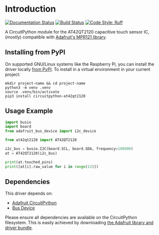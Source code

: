 # Introduction

[![Documentation Status](https://readthedocs.org/projects/adafruit-circuitpython-mpr121/badge/?version=latest)][readthedocs]
[![Build Status](https://github.com/MikeCoats/CircuitPython_AT42QT2120/workflows/Build%20CI/badge.svg)][github-action]
[![Code Style: Ruff](https://img.shields.io/endpoint?url=https://raw.githubusercontent.com/astral-sh/ruff/main/assets/badge/v2.json)][ruff]

A CircuitPython module for the AT42QT2120 capacitive touch sensor IC, (mostly) compatible with [Adafruit's MPR121 library][adafruit-mpr121].

## Installing from PyPI

On supported GNU/Linux systems like the Raspberry Pi, you can install the driver locally [from PyPI][pypi-at42qt2120].
To install in a virtual environment in your current project:

```shell
mkdir project-name && cd project-name
python3 -m venv .venv
source .venv/bin/activate
pip3 install circuitpython-at42qt2120
```

## Usage Example

```python
import busio
import board
from adafruit_bus_device import i2c_device

from at42qt2120 import AT42QT2120

i2c_bus = busio.I2C(board.SCL, board.SDA, frequency=100000)
at = AT42QT2120(i2c_bus)

print(at.touched_pins)
print([at[i].raw_value for i in range(12)])
```

## Dependencies

This driver depends on:

- [Adafruit CircuitPython][adafruit-circuitpython]
- [Bus Device][adafruit-bus-device]

Please ensure all dependencies are available on the CircuitPython filesystem.
This is easily achieved by downloading [the Adafruit library and driver bundle][adafruit-bundle].

[readthedocs]: https://at42qt2120.readthedocs.io/en/latest/
[github-action]: https://github.com/MikeCoats/CircuitPython_AT42QT2120/actions
[ruff]: https://github.com/astral-sh/ruff
[adafruit-mpr121]: https://docs.circuitpython.org/projects/mpr121/en/latest/index.html
[pypi-at42qt2120]: https://pypi.org/project/circuitpython-at42qt2120/
[adafruit-circuitpython]: https://github.com/adafruit/circuitpython
[adafruit-bus-device]: https://github.com/adafruit/Adafruit_CircuitPython_BusDevice
[adafruit-bundle]: https://github.com/adafruit/Adafruit_CircuitPython_Bundle
